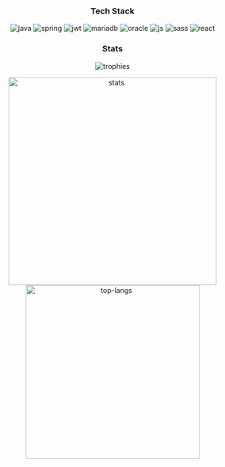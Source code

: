 <h3 align="center">Tech Stack</h3>
<p align="center">
  <image src="https://img.shields.io/badge/java-%23ED8B00.svg?style=flat&logo=java&logoColor=white" alt="java"></image>
  <image src="https://img.shields.io/badge/spring-%236DB33F.svg?style=flat&logo=spring&logoColor=white" alt="spring"></image>
  <image src="https://img.shields.io/badge/JWT-black?style=flat&logo=JSON%20web%20tokens" alt="jwt"></image>
  <image src="https://img.shields.io/badge/MariaDB-003545?style=flat&logo=mariadb&logoColor=white" alt="mariadb"></image>
  <image src="https://img.shields.io/badge/Oracle-F80000?style=flat&logo=oracle&logoColor=white" alt="oracle"></image>
  <image src="https://img.shields.io/badge/javascript-%23323330.svg?style=flat&logo=javascript&logoColor=%23F7DF1E" alt="js"></image>
  <image src="https://img.shields.io/badge/SASS-hotpink.svg?style=flat&logo=SASS&logoColor=white" alt="sass"></image>
  <image src="https://img.shields.io/badge/react-%2320232a.svg?style=flat&logo=react&logoColor=%2361DAFB" alt="react"></image>
</p>

<h3 align="center">Stats</h3>
<p align="center">
  <image src="https://github-profile-trophy.vercel.app/?username=codepark-kr&theme=onestar&row=1&column=4" alt="trophies"></image>
</p>

<p align="center">
  <image src="https://github-readme-stats.vercel.app/api?username=codepark-kr&show_icons=true&theme=dark&count_private=true" alt="stats" style="width: 420px;"></image>
  <image src="https://github-readme-stats.vercel.app/api/top-langs/?username=codepark-kr&layout=compact&hide=csharp&theme=dark" alt="top-langs" style="width: 351px;"></image>
</p>
